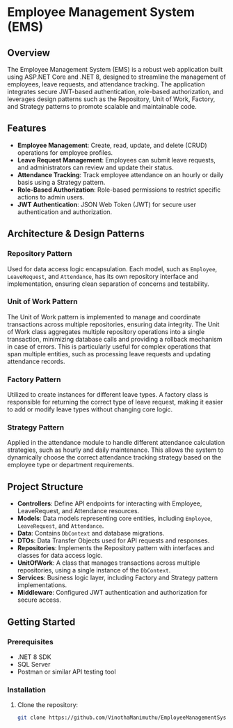 # Employee Management System (EMS)

## Overview

The Employee Management System (EMS) is a robust web application built using ASP.NET Core and .NET 8, designed to streamline the management of employees, leave requests, and attendance tracking. The application integrates secure JWT-based authentication, role-based authorization, and leverages design patterns such as the Repository, Unit of Work, Factory, and Strategy patterns to promote scalable and maintainable code.

## Features

- **Employee Management**: Create, read, update, and delete (CRUD) operations for employee profiles.
- **Leave Request Management**: Employees can submit leave requests, and administrators can review and update their status.
- **Attendance Tracking**: Track employee attendance on an hourly or daily basis using a Strategy pattern.
- **Role-Based Authorization**: Role-based permissions to restrict specific actions to admin users.
- **JWT Authentication**: JSON Web Token (JWT) for secure user authentication and authorization.

## Architecture & Design Patterns

### Repository Pattern
Used for data access logic encapsulation. Each model, such as `Employee`, `LeaveRequest`, and `Attendance`, has its own repository interface and implementation, ensuring clean separation of concerns and testability.

### Unit of Work Pattern
The Unit of Work pattern is implemented to manage and coordinate transactions across multiple repositories, ensuring data integrity. The Unit of Work class aggregates multiple repository operations into a single transaction, minimizing database calls and providing a rollback mechanism in case of errors. This is particularly useful for complex operations that span multiple entities, such as processing leave requests and updating attendance records.

### Factory Pattern
Utilized to create instances for different leave types. A factory class is responsible for returning the correct type of leave request, making it easier to add or modify leave types without changing core logic.

### Strategy Pattern
Applied in the attendance module to handle different attendance calculation strategies, such as hourly and daily maintenance. This allows the system to dynamically choose the correct attendance tracking strategy based on the employee type or department requirements.

## Project Structure

- **Controllers**: Define API endpoints for interacting with Employee, LeaveRequest, and Attendance resources.
- **Models**: Data models representing core entities, including `Employee`, `LeaveRequest`, and `Attendance`.
- **Data**: Contains `DbContext` and database migrations.
- **DTOs**: Data Transfer Objects used for API requests and responses.
- **Repositories**: Implements the Repository pattern with interfaces and classes for data access logic.
- **UnitOfWork**: A class that manages transactions across multiple repositories, using a single instance of the `DbContext`.
- **Services**: Business logic layer, including Factory and Strategy pattern implementations.
- **Middleware**: Configured JWT authentication and authorization for secure access.

## Getting Started

### Prerequisites

- .NET 8 SDK
- SQL Server
- Postman or similar API testing tool

### Installation

1. Clone the repository:
   ```bash
   git clone https://github.com/VinothaManimuthu/EmployeeManagementSystem
